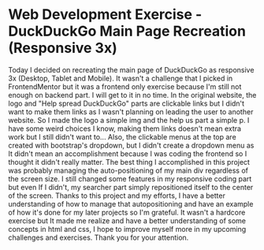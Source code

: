 # Web Development Exercise - DuckDuckGo Main Page Recreation (Responsive 3x)
Today I decided on recreating the main page of DuckDuckGo as responsive 3x (Desktop, Tablet and Mobile). It wasn't a challenge that I picked in FrontendMentor but it was a frontend only exercise because I'm still not enough on backend part. I will get to it in no time. 
In the original website, the logo and "Help spread DuckDuckGo" parts are clickable links but I didn't want to make them links as I wasn't planning on leading the user to another website. So I made the logo a simple img and the help us part a simple p. I have some weird choices I know, making them links doesn't mean extra work but I still didn't want to... Also, the clickable menus at the top are created with bootstrap's dropdown, but I didn't create a dropdown menu as It didn't mean an accomplishment because I was coding the frontend so I thought it didn't really matter. 
The best thing I accomplished in this project was probably managing the auto-positioning of my main div regardless of the screen size. I still changed some features in my responsive coding part but even If I didn't, my searcher part simply repositioned itself to the center of the screen. Thanks to this project and my efforts, I have a better understanding of how to manage that autopositioning and have an example of how it's done for my later projects so I'm grateful.
It wasn't a hardcore exercise but It made me realize and have a better understanding of some concepts in html and css, I hope to improve myself more in my upcoming challenges and exercises. Thank you for your attention.
